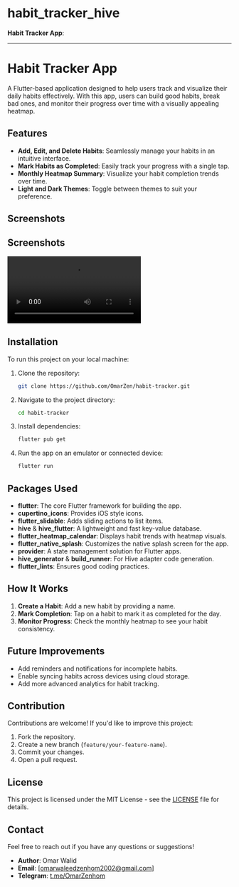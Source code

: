 # habit_tracker_hive

**Habit Tracker App**:

---

# Habit Tracker App

A Flutter-based application designed to help users track and visualize their daily habits
effectively. With this app, users can build good habits, break bad ones, and monitor their progress
over time with a visually appealing heatmap.

## Features

- **Add, Edit, and Delete Habits**: Seamlessly manage your habits in an intuitive interface.
- **Mark Habits as Completed**: Easily track your progress with a single tap.
- **Monthly Heatmap Summary**: Visualize your habit completion trends over time.
- **Light and Dark Themes**: Toggle between themes to suit your preference.

## Screenshots

## Screenshots

![Demo Video](demo.mp4)

## Installation

To run this project on your local machine:

1. Clone the repository:
   ```bash  
   git clone https://github.com/OmarZen/habit-tracker.git  
   ```  

2. Navigate to the project directory:
   ```bash  
   cd habit-tracker  
   ```  

3. Install dependencies:
   ```bash  
   flutter pub get  
   ```  

4. Run the app on an emulator or connected device:
   ```bash  
   flutter run  
   ```  

## Packages Used

- **flutter**: The core Flutter framework for building the app.
- **cupertino_icons**: Provides iOS style icons.
- **flutter_slidable**: Adds sliding actions to list items.
- **hive** & **hive_flutter**: A lightweight and fast key-value database.
- **flutter_heatmap_calendar**: Displays habit trends with heatmap visuals.
- **flutter_native_splash**: Customizes the native splash screen for the app.
- **provider**: A state management solution for Flutter apps.
- **hive_generator** & **build_runner**: For Hive adapter code generation.
- **flutter_lints**: Ensures good coding practices.

## How It Works

1. **Create a Habit**: Add a new habit by providing a name.
2. **Mark Completion**: Tap on a habit to mark it as completed for the day.
3. **Monitor Progress**: Check the monthly heatmap to see your habit consistency.

## Future Improvements

- Add reminders and notifications for incomplete habits.
- Enable syncing habits across devices using cloud storage.
- Add more advanced analytics for habit tracking.

## Contribution

Contributions are welcome! If you'd like to improve this project:

1. Fork the repository.
2. Create a new branch (`feature/your-feature-name`).
3. Commit your changes.
4. Open a pull request.

## License

This project is licensed under the MIT License - see the [LICENSE](LICENSE) file for details.

## Contact

Feel free to reach out if you have any questions or suggestions!

- **Author**: Omar Walid
- **Email**: [omarwaleedzenhom2002@gmail.com]
- **Telegram**: [t.me/OmarZenhom](https://t.me/OmarZenhom)
